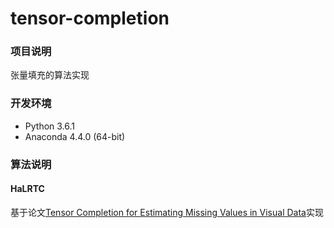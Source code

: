 # tensor-completion
### 项目说明
张量填充的算法实现

### 开发环境
- Python 3.6.1 
- Anaconda 4.4.0 (64-bit)

### 算法说明
#### HaLRTC
基于论文[Tensor Completion for
Estimating Missing Values in Visual Data](https://ieeexplore.ieee.org/abstract/document/6138863)实现

